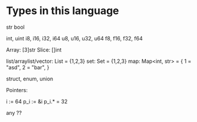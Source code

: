 # Types in this language

str
bool

int, uint
i8, i16, i32, i64
u8, u16, u32, u64
f8, f16, f32, f64

Array: [3]str
Slice: []int 

list/arraylist/vector: List<int> = {1,2,3}
set: Set<int> = {1,2,3}
map: Map<int, str> = { 1 = "asd", 2 = "bar", }

struct, enum, union


Pointers: 

i := 64 
p_i := &i 
p_i.* = 32

any ?? 
